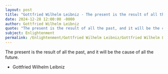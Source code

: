 ```yaml
---
layout: post
title: "Gottfried Wilhelm Leibniz - The present is the result of all the"
date: 2024-12-28 12:00:00 -0000
author: Gottfried Wilhelm Leibniz
quote: "The present is the result of all the past, and it will be the cause of all the future."
subject: Enlightenment
permalink: /Enlightenment/Gottfried Wilhelm Leibniz/Gottfried Wilhelm Leibniz - The present is the result of all the
---
```


The present is the result of all the past, and it will be the cause of all the future.

- Gottfried Wilhelm Leibniz
